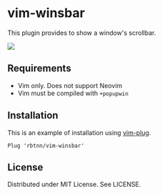 
# vim-winsbar

This plugin provides to show a window's scrollbar.

![](https://raw.githubusercontent.com/rbtnn/vim-winsbar/master/winsbar.gif)

## Requirements

* Vim only. Does not support Neovim
* Vim must be compiled with `+popupwin`

## Installation

This is an example of installation using [vim-plug](https://github.com/junegunn/vim-plug).

```
Plug 'rbtnn/vim-winsbar'
```

## License

Distributed under MIT License. See LICENSE.
